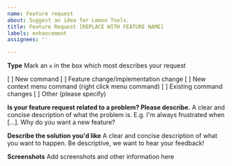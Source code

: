 ```yaml
---
name: Feature request
about: Suggest an idea for Lemon Tools.
title: Feature Request [REPLACE WITH FEATURE NAME]
labels: enhancement
assignees: ''

---
```


**Type**
Mark an `x` in the box which most describes your request

[ ] New command
[ ] Feature change/implementation change
[ ] New context menu command (right click menu command)
[ ] Existing command changes
[ ] Other (please specify)

**Is your feature request related to a problem? Please describe.**
A clear and concise description of what the problem is. E.g. I'm always frustrated when [...]. Why do you want a new feature? 

**Describe the solution you'd like**
A clear and concise description of what you want to happen. Be descriptive, we want to hear your feedback!

**Screenshots**
Add screenshots and other information here
